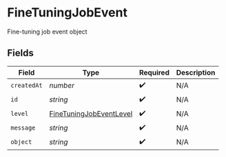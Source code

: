 # FineTuningJobEvent

Fine-tuning job event object


## Fields

| Field                                                                     | Type                                                                      | Required                                                                  | Description                                                               |
| ------------------------------------------------------------------------- | ------------------------------------------------------------------------- | ------------------------------------------------------------------------- | ------------------------------------------------------------------------- |
| `createdAt`                                                               | *number*                                                                  | :heavy_check_mark:                                                        | N/A                                                                       |
| `id`                                                                      | *string*                                                                  | :heavy_check_mark:                                                        | N/A                                                                       |
| `level`                                                                   | [FineTuningJobEventLevel](../../models/shared/finetuningjobeventlevel.md) | :heavy_check_mark:                                                        | N/A                                                                       |
| `message`                                                                 | *string*                                                                  | :heavy_check_mark:                                                        | N/A                                                                       |
| `object`                                                                  | *string*                                                                  | :heavy_check_mark:                                                        | N/A                                                                       |